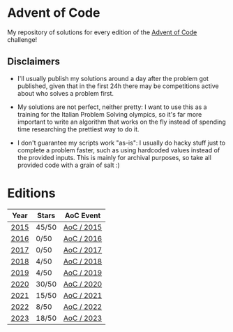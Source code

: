 # Advent of Code
My repository of solutions for every edition of the [Advent of Code](https://adventofcode.com) challenge!

## Disclaimers
- I'll usually publish my solutions around a day after the problem got published, given that in the first 24h 
there may be competitions active about who solves a problem first.

- My solutions are not perfect, neither pretty: I want to use this as a training for the Italian Problem Solving 
olympics, so it's far more important to write an algorithm that works on the fly instead of spending time researching the prettiest way to do it.

- I don't guarantee my scripts work "as-is": I usually do hacky stuff just to complete a problem faster, such as using 
hardcoded values instead of the provided inputs. This is mainly for archival purposes, so take all provided code with a 
grain of salt :)

# Editions
| Year          | Stars | AoC Event                                   |
|---------------|-------|---------------------------------------------|
| [2015](2015/) | 45/50 | [AoC / 2015](https://adventofcode.com/2015) |
| [2016](2016/) | 0/50  | [AoC / 2016](https://adventofcode.com/2016) |
| [2017](2017/) | 0/50  | [AoC / 2017](https://adventofcode.com/2017) |
| [2018](2018/) | 4/50  | [AoC / 2018](https://adventofcode.com/2018) |
| [2019](2019/) | 4/50  | [AoC / 2019](https://adventofcode.com/2019) |
| [2020](2020/) | 30/50 | [AoC / 2020](https://adventofcode.com/2020) |
| [2021](2021/) | 15/50 | [AoC / 2021](https://adventofcode.com/2021) |
| [2022](2022/) | 8/50  | [AoC / 2022](https://adventofcode.com/2022) |
| [2023](2023/) | 18/50 | [AoC / 2023](https://adventofcode.com/2023) |
